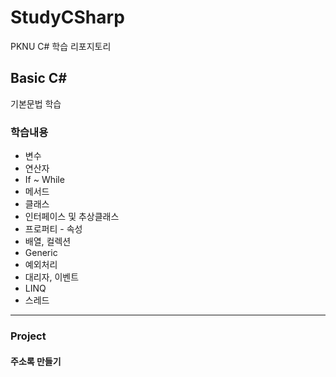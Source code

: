 # StudyCSharp

PKNU C# 학습 리포지토리

## Basic C#

기본문법 학습

### 학습내용

- 변수
- 연산자
- If ~ While
- 메서드
- 클래스
- 인터페이스 및 추상클래스
- 프로퍼티 - 속성
- 배열, 컬렉션
- Generic
- 예외처리
- 대리자, 이벤트
- LINQ
- 스레드

-------------

### Project

#### 주소록 만들기
